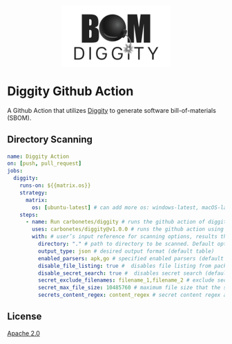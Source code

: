 <p align="center">
<img src="assets/diggity-black.png" style="display: block; margin-left: auto; margin-right: auto; width: 50%;">
</p>

# Diggity Github Action
A Github Action that utilizes [Diggity](https://github.com/carbonetes/diggity#readme) to generate software bill-of-materials (SBOM).
## Directory Scanning

```yaml
name: Diggity Action
on: [push, pull_request]
jobs:
  diggity:
    runs-on: ${{matrix.os}}
    strategy:
      matrix:
        os: [ubuntu-latest] # can add more os: windows-latest, macOS-latest
    steps:
      - name: Run carbonetes/diggity # runs the github action of diggity
        uses: carbonetes/diggity@v1.0.0 # runs the github action using this version
        with: # user’s input reference for scanning options, results that diggity-action supported.
          directory: "." # path to directory to be scanned. Default option for scanning.
          output_type: json # desired output format (default table)
          enabled_parsers: apk,go # specified enabled parsers (default all)
          disable_file_listing: true #  disables file listing from package metadata (default false).
          disable_secret_search: true #  disables secret search (default false).
          secret_exclude_filenames: filename_1,filename_2 # exclude secret searching for each specified filenames.
          secret_max_file_size: 10485760 # maximum file size that the secret will search (default 10485760).
          secrets_content_regex: content_regex # secret content regex are searched within files that matches the provided regular expression.

```

## License

[Apache 2.0](https://choosealicense.com/licenses/apache-2.0/)